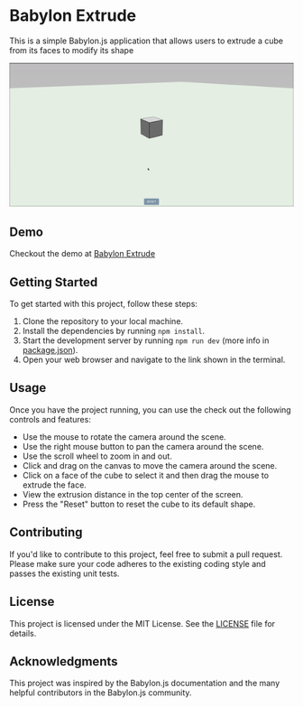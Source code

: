 # Babylon Extrude

This is a simple Babylon.js application that allows users to extrude a cube from its faces to modify its shape

<!-- demo video -->
<img alt="Demo" src="./assets/demo.gif" width="800px">

## Demo
Checkout the demo at [Babylon Extrude](https://babylon-extrude.netlify.app/)


## Getting Started

To get started with this project, follow these steps:

1. Clone the repository to your local machine.
2. Install the dependencies by running `npm install`.
3. Start the development server by running `npm run dev` (more info in [package.json](package.json)).
4. Open your web browser and navigate to the link shown in the terminal.

## Usage
Once you have the project running, you can use the check out the following controls and features:

- Use the mouse to rotate the camera around the scene.
- Use the right mouse button to pan the camera around the scene.
- Use the scroll wheel to zoom in and out.
- Click and drag on the canvas to move the camera around the scene.
- Click on a face of the cube to select it and then drag the mouse to extrude the face.
- View the extrusion distance in the top center of the screen.
- Press the "Reset" button to reset the cube to its default shape.

## Contributing

If you'd like to contribute to this project, feel free to submit a pull request. Please make sure your code adheres to the existing coding style and passes the existing unit tests.

## License

This project is licensed under the MIT License. See the [LICENSE](LICENSE) file for details.

## Acknowledgments

This project was inspired by the Babylon.js documentation and the many helpful contributors in the Babylon.js community.
